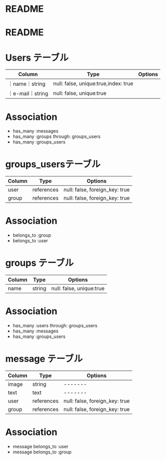 # README

# README

# Users テーブル
|Column|Type|Options|
|------|----|-------|
｜name｜string|null: false, unique:true,index: true|
｜e-mail｜string|null: false, unique:true|

# Association
- has_many :messages
- has_many :groups through: groups_users
- has_many :groups_users

# groups_usersテーブル
|Column|Type|Options|
|------|----|-------|
|user|references|null: false, foreign_key: true|
|group|references|null: false, foreign_key: true|


# Association
- belongs_to :group
- belongs_to :user

# groups テーブル
|Column|Type|Options|
|------|----|-------|
|name|string|null: false, unique:true|

# Association
- has_many :users through: groups_users
- has_many :messages
- has_many :groups_users

# message テーブル
|Column|Type|Options|
|------|----|-------|
|image|string|-------|
|text|text|-------|
|user|references|null: false, foreign_key: true|
|group|references|null: false, foreign_key: true|

# Association
- message belongs_to :user
- message belongs_to :group
 